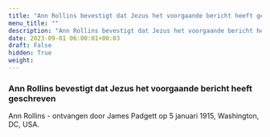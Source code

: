 ```yaml
---
title: "Ann Rollins bevestigt dat Jezus het voorgaande bericht heeft geschreven"
menu_title: ""
description: "Ann Rollins bevestigt dat Jezus het voorgaande bericht heeft geschreven"
date: 2023-09-01 06:00:01+00:03
draft: False
hidden: True
weight:
---
```

### Ann Rollins bevestigt dat Jezus het voorgaande bericht heeft geschreven

Ann Rollins - ontvangen door James Padgett op 5 januari 1915, Washington, DC, USA.
